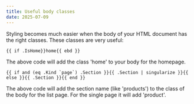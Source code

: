 ```yaml
---
title: Useful body classes
date: 2025-07-09
---
```


Styling becomes much easier when the body of your HTML document has the right classes. These classes are very useful:

```
{{ if .IsHome}}home{{ ebd }}
```

The above code will add the class 'home' to your body for the homepage.

```
{{ if and (eq .Kind `page`) .Section }}{{ .Section | singularize }}{{ else }}{{ .Section }}{{ end }}
```

The above code will add the section name (like 'products') to the class of the body for the list page. For the single page it will add 'product'.